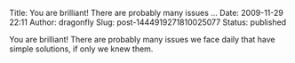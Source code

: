 Title: You are brilliant! There are probably many issues ...
Date: 2009-11-29 22:11
Author: dragonfly
Slug: post-1444919271810025077
Status: published

You are brilliant! There are probably many issues we face daily that have simple solutions, if only we knew them.
